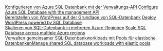 <span data-ttu-id="02245-101">[Konfigurieren von Azure SQL-Datenbank mit der Verwaltungs-API][1] </span><span class="sxs-lookup"><span data-stu-id="02245-101">[Configure Azure SQL Database with the management API][1] </span></span>  
<span data-ttu-id="02245-102">[Bereitstellen von WordPress auf der Grundlage von SQL-Datenbank][4] </span><span class="sxs-lookup"><span data-stu-id="02245-102">[Deploy WordPress powered by SQL Database][4] </span></span>  
<span data-ttu-id="02245-103">[Skalieren von SQL-Datenbank in mehreren Azure-Regionen][2] </span><span class="sxs-lookup"><span data-stu-id="02245-103">[Scale SQL Database across multiple Azure regions][2] </span></span>  
<span data-ttu-id="02245-104">[Verwalten gemeinsamer SQL-Datenbankworkloads mit Pools für elastische Datenbanken][3]</span><span class="sxs-lookup"><span data-stu-id="02245-104">[Manage shared SQL database workloads with elastic pools][3]</span></span>

[1]: https://github.com/Azure-Samples/sql-database-java-manage-db
[2]: https://github.com/Azure-Samples/sql-database-java-manage-sql-databases-across-regions
[3]: ../java-sdk-manage-sql-elastic-pools.md
[4]: https://github.com/Azure-Samples/app-service-java-manage-data-connections-for-web-apps
